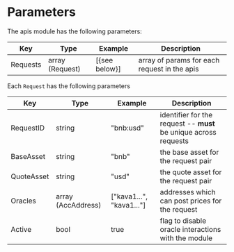 <!--
order: 5
-->

# Parameters

The apis module has the following parameters:

| Key      | Type            | Example       | Description                                  |
| -------- | --------------- | ------------- | -------------------------------------------- |
| Requests | array (Request) | [{see below}] | array of params for each request in the apis |

Each `Request` has the following parameters

| Key        | Type               | Example                  | Description                                                      |
| ---------- | ------------------ | ------------------------ | ---------------------------------------------------------------- |
| RequestID  | string             | "bnb:usd"                | identifier for the request -- **must** be unique across requests |
| BaseAsset  | string             | "bnb"                    | the base asset for the request pair                              |
| QuoteAsset | string             | "usd"                    | the quote asset for the request pair                             |
| Oracles    | array (AccAddress) | ["kava1...", "kava1..."] | addresses which can post prices for the request                  |
| Active     | bool               | true                     | flag to disable oracle interactions with the module              |
